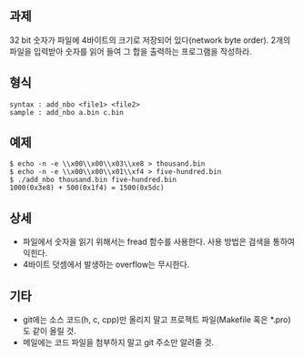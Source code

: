 ## 과제
32 bit 숫자가 파일에 4바이트의 크기로 저장되어 있다(network byte order). 2개의 파일을 입력받아 숫자를 읽어 들여 그 합을 출력하는 프로그램을 작성하라.

## 형식
```
syntax : add_nbo <file1> <file2>
sample : add_nbo a.bin c.bin

```

## 예제
```
$ echo -n -e \\x00\\x00\\x03\\xe8 > thousand.bin
$ echo -n -e \\x00\\x00\\x01\\xf4 > five-hundred.bin
$ ./add_nbo thousand.bin five-hundred.bin
1000(0x3e8) + 500(0x1f4) = 1500(0x5dc)
```

## 상세
* 파일에서 숫자을 읽기 위해서는 fread 함수를 사용한다. 사용 방법은 검색을 통하여 익힌다.
* 4바이트 덧셈에서 발생하는 overflow는 무시한다.

## 기타
* git에는 소스 코드(h, c, cpp)만 올리지 말고 프로젝트 파일(Makefile 혹은 *.pro)도 같이 올릴 것.
* 메일에는 코드 파일을 첨부하지 말고 git 주소만 알려줄 것.
